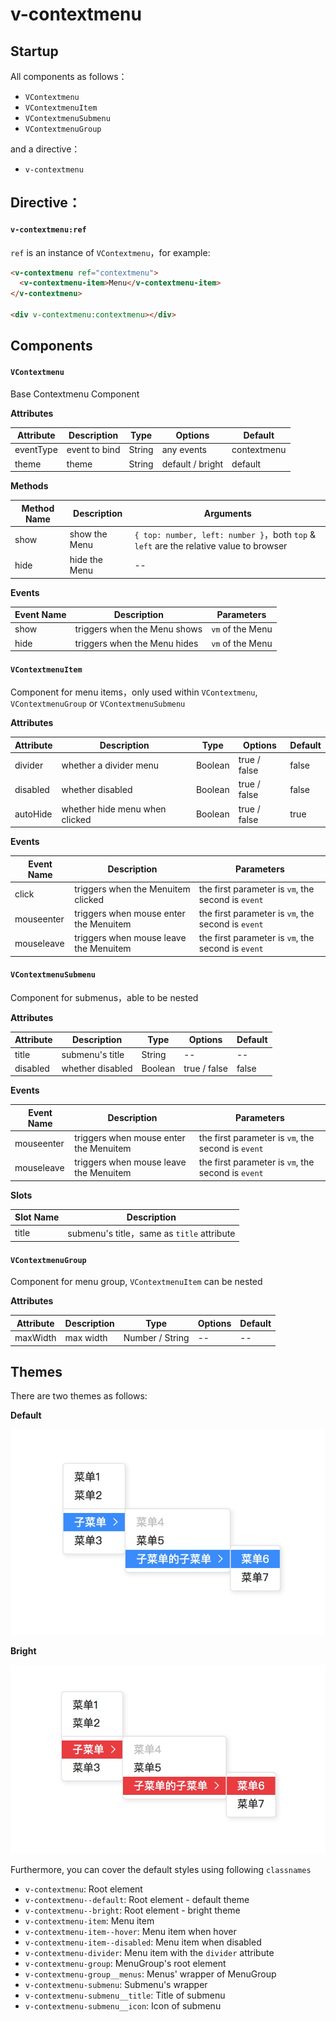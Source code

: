 # v-contextmenu

## Startup

All components as follows：

- `VContextmenu`
- `VContextmenuItem`
- `VContextmenuSubmenu`
- `VContextmenuGroup`

and a directive：

- `v-contextmenu`

## Directive：

#### `v-contextmenu:ref`

`ref` is an instance of `VContextmenu`，for example:

```html
<v-contextmenu ref="contextmenu">
  <v-contextmenu-item>Menu</v-contextmenu-item>
</v-contextmenu>

<div v-contextmenu:contextmenu></div>
```

## Components

#### `VContextmenu`

Base Contextmenu Component

**Attributes**

| Attribute  | Description   | Type   | Options    | Default       |
| ---------- | ------------- | ------ | ---------- | ------------- |
| eventType  | event to bind | String | any events | contextmenu   |
| theme      | theme         | String | default / bright | default |

**Methods**

| Method Name | Description   | Arguments     |
| ----------- | ------------- | ------------- |
| show        | show the Menu | `{ top: number, left: number }`，both `top` & `left` are the relative value to browser |
| hide        | hide the Menu | -- |

**Events**

| Event Name  | Description                  | Parameters       |
| ----------- | ---------------------------- | ---------------- |
| show        | triggers when the Menu shows | `vm` of the Menu |
| hide        | triggers when the Menu hides | `vm` of the Menu |

#### `VContextmenuItem`

Component for menu items，only used within `VContextmenu`, `VContextmenuGroup` or `VContextmenuSubmenu`

**Attributes**

| Attribute  | Description            | Type    | Options      | Default |
| ---------- | ---------------------- | ------- | ------------ | ------- |
| divider    | whether a divider menu | Boolean | true / false | false   |
| disabled   | whether disabled       | Boolean | true / false | false   |
| autoHide   | whether hide menu when clicked   | Boolean | true / false | true   |

**Events**

| Event Name | Description        | Parameters     |
| ---------- | ------------------ | -------------- |
| click      | triggers when the Menuitem clicked  | the first parameter is `vm`, the second is `event` |
| mouseenter | triggers when mouse enter the Menuitem | the first parameter is `vm`, the second is `event` |
| mouseleave | triggers when mouse leave the Menuitem | the first parameter is `vm`, the second is `event` |

#### `VContextmenuSubmenu`

Component for submenus，able to be nested

**Attributes**

| Attribute | Description      | Type    | Options | Default |
| --------- | ---------------- | ------- | ------- | ------- |
| title     | submenu's title  | String  | --      | --      |
| disabled  | whether disabled | Boolean | true / false | false |

**Events**

| Event Name | Description        | Parameters     |
| ---------- | ------------------ | -------------- |
| mouseenter | triggers when mouse enter the Menuitem | the first parameter is `vm`, the second is `event` |
| mouseleave | triggers when mouse leave the Menuitem | the first parameter is `vm`, the second is `event` |

**Slots**

| Slot Name | Description                                |
| --------- | ------------------------------------------ |
| title     | submenu's title，same as `title` attribute |

#### `VContextmenuGroup`

Component for menu group, `VContextmenuItem` can be nested

**Attributes**

| Attribute | Description | Type            | Options | Default |
| --------- | ----------- | --------------- | ------- | ----- |
| maxWidth  | max width   | Number / String | --      | --    |

## Themes

There are two themes as follows:

**Default**

![default](./images/default.jpg)

**Bright**

![bright](./images/bright.jpg)

Furthermore, you can cover the default styles using following `classnames`

- `v-contextmenu`: Root element
- `v-contextmenu--default`: Root element - default theme
- `v-contextmenu--bright`: Root element - bright theme
- `v-contextmenu-item`: Menu item
- `v-contextmenu-item--hover`: Menu item when hover
- `v-contextmenu-item--disabled`: Menu item when disabled
- `v-contextmenu-divider`: Menu item with the `divider` attribute
- `v-contextmenu-group`: MenuGroup's root element
- `v-contextmenu-group__menus`: Menus' wrapper of MenuGroup
- `v-contextmenu-submenu`: Submenu's wrapper
- `v-contextmenu-submenu__title`: Title of submenu
- `v-contextmenu-submenu__icon`: Icon of submenu

